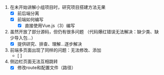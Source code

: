 1. 在未开始讲解小组项目时，研究项目搭建方法无果
   - [x] 前后端分离
   - [x] 前端如何编写
     - [x] 直接使用Vue.js（3）编写
2. 虽然开放了部分源码，但仍有很多问题
   （代码爆红错误无法解决：缺少类、缺少导入包...）
   - [x] 提供研究、排查、理解...逐步解决
3. 前端多页面出现了同样的问题：无法修改、添加
   - [ ] 
4. 侧边栏页面无法互相跳转
   - [x] 修改route和配置文件（路径）